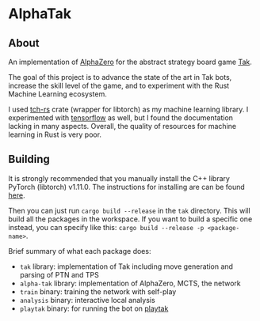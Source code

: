 # AlphaTak

## About

An implementation of [AlphaZero] for the abstract strategy board game [Tak].

The goal of this project is to advance the state of the art in Tak bots,
increase the skill level of the game,
and to experiment with the Rust Machine Learning ecosystem.

I used [tch-rs] crate (wrapper for libtorch) as my machine learning library.
I experimented with [tensorflow] as well, but I found the documentation lacking in many aspects.
Overall, the quality of resources for machine learning in Rust is very poor.

[AlphaZero]: https://deepmind.com/blog/article/alphazero-shedding-new-light-grand-games-chess-shogi-and-go
[Tak]: https://en.wikipedia.org/wiki/Tak_(game)
[tch-rs]: https://github.com/LaurentMazare/tch-rs
[tensorflow]: https://github.com/tensorflow/rust

## Building

It is strongly recommended that you manually install the C++ library PyTorch (libtorch) v1.11.0.
The instructions for installing are can be found [here](https://github.com/LaurentMazare/tch-rs#getting-started).

Then you can just run `cargo build --release` in the `tak` directory. This will build all the packages in the workspace.
If you want to build a specific one instead, you can specify like this: `cargo build --release -p <package-name>`.

Brief summary of what each package does:

- `tak` library: implementation of Tak including move generation and parsing of PTN and TPS
- `alpha-tak` library: implementation of AlphaZero, MCTS, the network
- `train` binary: training the network with self-play
- `analysis` binary: interactive local analysis
- `playtak` binary: for running the bot on [playtak](https://www.playtak.com/)
